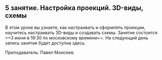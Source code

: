 ## 5 занятие. Настройка проекций. ЗD-виды, схемы

В этом уроке вы узнаете, как настраивать и оформлять проекции, научитесь настраивать 3D-виды и создавать схемы. Занятие состоится ==3 июня в 19:30 по московскому времени==. На следующий день запись занятия будет доступна здесь.

Преподаватель: Павел Моисеев.